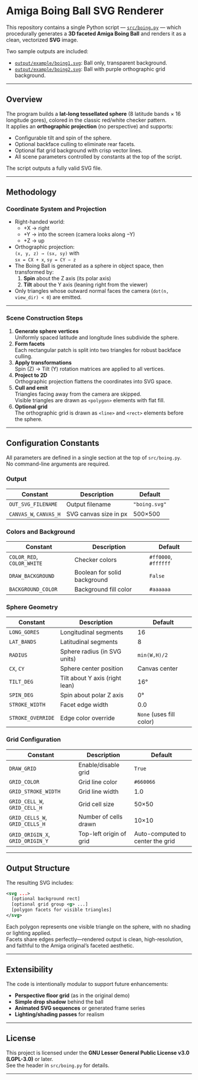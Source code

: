 # Amiga Boing Ball SVG Renderer

This repository contains a single Python script — [`src/boing.py`](src/boing.py) — which procedurally generates a **3D faceted Amiga Boing Ball** and renders it as a clean, vectorized **SVG** image.  

Two sample outputs are included:

- [`output/example/boing1.svg`](output/example/boing1.svg): Ball only, transparent background.  
- [`output/example/boing2.svg`](output/example/boing2.svg): Ball with purple orthographic grid background.

---

## Overview

The program builds a **lat-long tessellated sphere** (8 latitude bands × 16 longitude gores), colored in the classic red/white checker pattern.  
It applies an **orthographic projection** (no perspective) and supports:

- Configurable tilt and spin of the sphere.  
- Optional backface culling to eliminate rear facets.  
- Optional flat grid background with crisp vector lines.  
- All scene parameters controlled by constants at the top of the script.

The script outputs a fully valid SVG file.

---

## Methodology

### Coordinate System and Projection

- Right-handed world:
  - +X → right
  - +Y → into the screen (camera looks along −Y)
  - +Z → up  
- Orthographic projection:  
  `(x, y, z) → (sx, sy)` with  
  `sx = CX + x`, `sy = CY − z`
- The Boing Ball is generated as a sphere in object space, then transformed by:
  1. **Spin** about the Z axis (its polar axis)
  2. **Tilt** about the Y axis (leaning right from the viewer)
- Only triangles whose outward normal faces the camera (`dot(n, view_dir) < 0`) are emitted.

---

### Scene Construction Steps

1. **Generate sphere vertices**  
   Uniformly spaced latitude and longitude lines subdivide the sphere.
2. **Form facets**  
   Each rectangular patch is split into two triangles for robust backface culling.
3. **Apply transformations**  
   Spin (Z) → Tilt (Y) rotation matrices are applied to all vertices.
4. **Project to 2D**  
   Orthographic projection flattens the coordinates into SVG space.
5. **Cull and emit**  
   Triangles facing away from the camera are skipped.  
   Visible triangles are drawn as `<polygon>` elements with flat fill.
6. **Optional grid**  
   The orthographic grid is drawn as `<line>` and `<rect>` elements before the sphere.

---

## Configuration Constants

All parameters are defined in a single section at the top of `src/boing.py`.  
No command-line arguments are required.

### Output
| Constant | Description | Default |
|-----------|--------------|----------|
| `OUT_SVG_FILENAME` | Output filename | `"boing.svg"` |
| `CANVAS_W`, `CANVAS_H` | SVG canvas size in px | 500×500 |

### Colors and Background
| Constant | Description | Default |
|-----------|--------------|----------|
| `COLOR_RED`, `COLOR_WHITE` | Checker colors | `#ff0000`, `#ffffff` |
| `DRAW_BACKGROUND` | Boolean for solid background | `False` |
| `BACKGROUND_COLOR` | Background fill color | `#aaaaaa` |

### Sphere Geometry
| Constant | Description | Default |
|-----------|--------------|----------|
| `LONG_GORES` | Longitudinal segments | 16 |
| `LAT_BANDS` | Latitudinal segments | 8 |
| `RADIUS` | Sphere radius (in SVG units) | `min(W,H)/2` |
| `CX`, `CY` | Sphere center position | Canvas center |
| `TILT_DEG` | Tilt about Y axis (right lean) | 16° |
| `SPIN_DEG` | Spin about polar Z axis | 0° |
| `STROKE_WIDTH` | Facet edge width | 0.0 |
| `STROKE_OVERRIDE` | Edge color override | `None` (uses fill color) |

### Grid Configuration
| Constant | Description | Default |
|-----------|--------------|----------|
| `DRAW_GRID` | Enable/disable grid | `True` |
| `GRID_COLOR` | Grid line color | `#660066` |
| `GRID_STROKE_WIDTH` | Grid line width | 1.0 |
| `GRID_CELL_W`, `GRID_CELL_H` | Grid cell size | 50×50 |
| `GRID_CELLS_W`, `GRID_CELLS_H` | Number of cells drawn | 10×10 |
| `GRID_ORIGIN_X`, `GRID_ORIGIN_Y` | Top-left origin of grid | Auto-computed to center the grid |

---

## Output Structure

The resulting SVG includes:
```xml
<svg ...>
  [optional background rect]
  [optional grid group <g> ...]
  [polygon facets for visible triangles]
</svg>
```

Each polygon represents one visible triangle on the sphere, with no shading or lighting applied.  
Facets share edges perfectly—rendered output is clean, high-resolution, and faithful to the Amiga original’s faceted aesthetic.

---

## Extensibility

The code is intentionally modular to support future enhancements:

- **Perspective floor grid** (as in the original demo)
- **Simple drop shadow** behind the ball
- **Animated SVG sequences** or generated frame series
- **Lighting/shading passes** for realism

---

## License

This project is licensed under the **GNU Lesser General Public License v3.0 (LGPL-3.0)** or later.  
See the header in `src/boing.py` for details.

---

